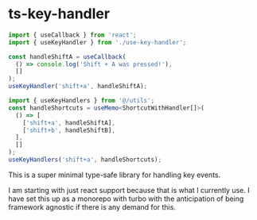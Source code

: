 # ts-key-handler

```ts
import { useCallback } from 'react';
import { useKeyHandler } from './use-key-handler';

const handleShiftA = useCallback(
  () => console.log('Shift + A was pressed!'),
  []
);
useKeyHandler('shift+a', handleShiftA);
```

```ts
import { useKeyHandlers } from '@/utils';
const handleShortcuts = useMemo<ShortcutWithHandler[]>(
  () => [
    ['shift+a', handleShiftA],
    ['shift+b', handleShiftB],
  ],
  []
);
useKeyHandlers('shift+a', handleShortcuts);
```

This is a super minimal type-safe library for handling key events.

I am starting with just react support because that is what I currently use. I have set this up as a monorepo with turbo with the anticipation of being framework agnostic if there is any demand for this.

